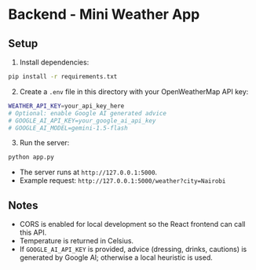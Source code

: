 # Backend - Mini Weather App

## Setup

1. Install dependencies:

```bash
pip install -r requirements.txt
```

2. Create a `.env` file in this directory with your OpenWeatherMap API key:

```bash
WEATHER_API_KEY=your_api_key_here
# Optional: enable Google AI generated advice
# GOOGLE_AI_API_KEY=your_google_ai_api_key
# GOOGLE_AI_MODEL=gemini-1.5-flash
```

3. Run the server:

```bash
python app.py
```

- The server runs at `http://127.0.0.1:5000`.
- Example request: `http://127.0.0.1:5000/weather?city=Nairobi`

## Notes
- CORS is enabled for local development so the React frontend can call this API.
- Temperature is returned in Celsius.
- If `GOOGLE_AI_API_KEY` is provided, advice (dressing, drinks, cautions) is generated by Google AI; otherwise a local heuristic is used.

